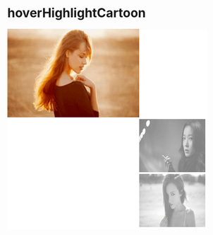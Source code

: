 # hoverHighlightCartoon
![image](https://github.com/ximenqiaobei/hoverHighlightCartoon/blob/master/%E6%95%88%E6%9E%9C1.png)
